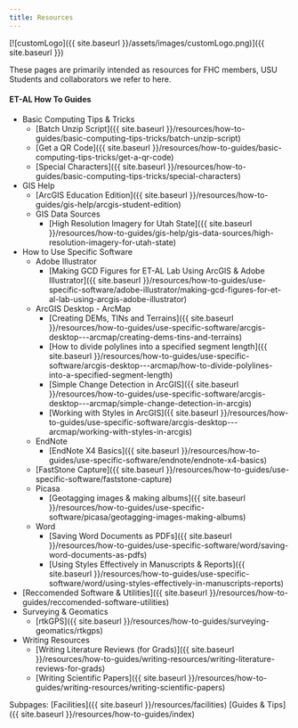 ```yaml
---
title: Resources
---
```


[![customLogo]({{ site.baseurl }}/assets/images/customLogo.png)]({{ site.baseurl }})

These pages are primarily intended as resources for FHC members, USU Students and collaborators we refer to here. 

#### ET-AL How To Guides

- Basic Computing Tips & Tricks
  - [Batch Unzip Script]({{ site.baseurl }}/resources/how-to-guides/basic-computing-tips-tricks/batch-unzip-script)
  - [Get a QR Code]({{ site.baseurl }}/resources/how-to-guides/basic-computing-tips-tricks/get-a-qr-code)
  - [Special Characters]({{ site.baseurl }}/resources/how-to-guides/basic-computing-tips-tricks/special-characters)
- GIS Help
  - [ArcGIS Education Edition]({{ site.baseurl }}/resources/how-to-guides/gis-help/arcgis-student-edition)
  - GIS Data Sources
    - [High Resolution Imagery for Utah State]({{ site.baseurl }}/resources/how-to-guides/gis-help/gis-data-sources/high-resolution-imagery-for-utah-state)
- How to Use Specific Software
  - Adobe Illustrator
    - [Making GCD Figures for ET-AL Lab Using ArcGIS & Adobe Illustrator]({{ site.baseurl }}/resources/how-to-guides/use-specific-software/adobe-illustrator/making-gcd-figures-for-et-al-lab-using-arcgis-adobe-illustrator)
  - ArcGIS Desktop - ArcMap
    - [Creating DEMs, TINs and Terrains]({{ site.baseurl }}/resources/how-to-guides/use-specific-software/arcgis-desktop---arcmap/creating-dems-tins-and-terrains)
    - [How to divide polylines into a specified segment length]({{ site.baseurl }}/resources/how-to-guides/use-specific-software/arcgis-desktop---arcmap/how-to-divide-polylines-into-a-specified-segment-length)
    - [Simple Change Detection in ArcGIS]({{ site.baseurl }}/resources/how-to-guides/use-specific-software/arcgis-desktop---arcmap/simple-change-detection-in-arcgis)
    - [Working with Styles in ArcGIS]({{ site.baseurl }}/resources/how-to-guides/use-specific-software/arcgis-desktop---arcmap/working-with-styles-in-arcgis)
  - EndNote
    - [EndNote X4 Basics]({{ site.baseurl }}/resources/how-to-guides/use-specific-software/endnote/endnote-x4-basics)
  - [FastStone Capture]({{ site.baseurl }}/resources/how-to-guides/use-specific-software/faststone-capture)
  - Picasa
    - [Geotagging images & making albums]({{ site.baseurl }}/resources/how-to-guides/use-specific-software/picasa/geotagging-images-making-albums)
  - Word
    - [Saving Word Documents as PDFs]({{ site.baseurl }}/resources/how-to-guides/use-specific-software/word/saving-word-documents-as-pdfs)
    - [Using Styles Effectively in Manuscripts & Reports]({{ site.baseurl }}/resources/how-to-guides/use-specific-software/word/using-styles-effectively-in-manuscripts-reports)
- [Reccomended Software & Utilities]({{ site.baseurl }}/resources/how-to-guides/reccomended-software-utilities)
- Surveying & Geomatics
  - [rtkGPS]({{ site.baseurl }}/resources/how-to-guides/surveying-geomatics/rtkgps)
- Writing Resources
  - [Writing Literature Reviews (for Grads)]({{ site.baseurl }}/resources/how-to-guides/writing-resources/writing-literature-reviews-for-grads)
  - [Writing Scientific Papers]({{ site.baseurl }}/resources/how-to-guides/writing-resources/writing-scientific-papers)

Subpages: [Facilities]({{ site.baseurl }}/resources/facilities) [Guides & Tips]({{ site.baseurl }}/resources/how-to-guides/index) 